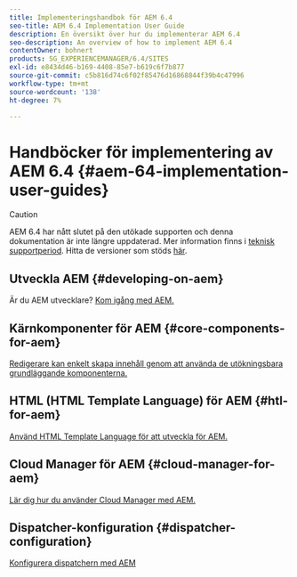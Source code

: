 ```yaml
---
title: Implementeringshandbok för AEM 6.4
seo-title: AEM 6.4 Implementation User Guide
description: En översikt över hur du implementerar AEM 6.4
seo-description: An overview of how to implement AEM 6.4
contentOwner: bohnert
products: SG_EXPERIENCEMANAGER/6.4/SITES
exl-id: e8434d46-b169-4408-85e7-b619c6f7b877
source-git-commit: c5b816d74c6f02f85476d16868844f39b4c47996
workflow-type: tm+mt
source-wordcount: '138'
ht-degree: 7%

---
```


# Handböcker för implementering av AEM 6.4 {#aem-64-implementation-user-guides}

>[!CAUTION]
>
>AEM 6.4 har nått slutet på den utökade supporten och denna dokumentation är inte längre uppdaterad. Mer information finns i [teknisk supportperiod](https://helpx.adobe.com/support/programs/eol-matrix.html). Hitta de versioner som stöds [här](https://experienceleague.adobe.com/docs/).

## Utveckla AEM {#developing-on-aem}

Är du AEM utvecklare? [Kom igång med AEM.](/help/sites-developing/home.md)

## Kärnkomponenter för AEM {#core-components-for-aem}

[Redigerare kan enkelt skapa innehåll genom att använda de utökningsbara grundläggande komponenterna.](https://experienceleague.adobe.com/docs/experience-manager-core-components/using/introduction.html)

## HTML (HTML Template Language) för AEM {#htl-for-aem}

[Använd HTML Template Language för att utveckla för AEM.](https://experienceleague.adobe.com/docs/experience-manager-htl/using/overview.html)

## Cloud Manager för AEM {#cloud-manager-for-aem}

[Lär dig hur du använder Cloud Manager med AEM.](https://experienceleague.adobe.com/docs/experience-manager-cloud-manager/using/introduction-to-cloud-manager.html?lang=en)

## Dispatcher-konfiguration {#dispatcher-configuration}

[Konfigurera dispatchern med AEM](https://experienceleague.adobe.com/docs/experience-manager-dispatcher/using/dispatcher.html)
